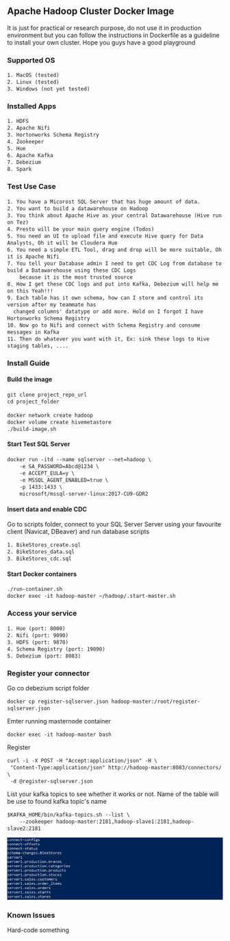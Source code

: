 ## Apache Hadoop Cluster Docker Image
It is just for practical or research purpose, do not use it in production environment
but you can follow the instructions in Dockerfile as a guideline to install your own cluster. Hope you guys have a good playground
### Supported OS
```shell script
1. MacOS (tested)
2. Linux (tested)
3. Windows (not yet tested)
```
### Installed Apps
```shell script
1. HDFS
2. Apache Nifi
3. Hortonworks Schema Registry
4. Zookeeper
5. Hue
6. Apache Kafka
7. Debezium
8. Spark
```
### Test Use Case
```shell script
1. You have a Micorost SQL Server that has huge amount of data.
2. You want to build a datawarehouse on Hadoop
3. You think about Apache Hive as your central Datawarehouse (Hive run on Tez)
4. Presto will be your main query engine (Todos)
5. You need an UI to upload file and execute Hive query for Data Analysts, Oh it will be Cloudera Hue
6. You need a simple ETL Tool, drag and drop will be more suitable, Oh it is Apache Nifi
7. You tell your Database admin I need to get CDC Log from database to build a Datawarehouse using these CDC Logs
    because it is the most trusted source
8. How I get these CDC logs and put into Kafka, Debezium will help me on this Yeah!!!
9. Each table has it own schema, how can I store and control its version after my teammate has 
  changed columns' datatype or add more. Hold on I forgot I have Hortonworks Schema Registry
10. Now go to Nifi and connect with Schema Registry and consume messages in Kafka
11. Then do whatever you want with it, Ex: sink these logs to Hive staging tables, ....
```

### Install Guide
#### Build the image
```shell script
git clone project_repo_url
cd project_folder

docker network create hadoop
docker volume create hivemetastore
./build-image.sh
``` 
#### Start Test SQL Server
```shell script
docker run -itd --name sqlserver --net=hadoop \
    -e SA_PASSWORD=Abcd@1234 \
    -e ACCEPT_EULA=y \
    -e MSSQL_AGENT_ENABLED=true \
    -p 1433:1433 \
    microsoft/mssql-server-linux:2017-CU9-GDR2
```
#### Insert data and enable CDC
Go to scripts folder, connect to your SQL Server Server using your favourite client (Navicat, DBeaver)
 and run database scripts
```shell script
1. BikeStores_create.sql
2. BikeStores_data.sql
3. BikeStores_cdc.sql
```

#### Start Docker containers
```shell script
./run-container.sh
docker exec -it hadoop-master ~/hadoop/.start-master.sh
```
### Access your service
```shell script
1. Hue (port: 8000)
2. Nifi (port: 9090)
3. HDFS (port: 9870)
4. Schema Registry (port: 19090)
5. Debezium (port: 8083)
```
### Register your connector
Go co debezium script folder
```shell script
docker cp register-sqlserver.json hadoop-master:/root/register-sqlserver.json
```
Emter running masternode container
```shell script
docker exec -it hadoop-master bash
```
Register
```shell script
curl -i -X POST -H "Accept:application/json" -H \
 "Content-Type:application/json" http://hadoop-master:8083/connectors/ \
 -d @register-sqlserver.json
```
List your kafka topics to see whether it works or not. 
Name of the table will be use to found kafka topic's name
```shell script
$KAFKA_HOME/bin/kafka-topics.sh --list \
    --zookeeper hadoop-master:2181,hadoop-slave1:2181,hadoop-slave2:2181
```
![alt text](Kafka%20Topic.PNG)
### Known Issues
Hard-code something